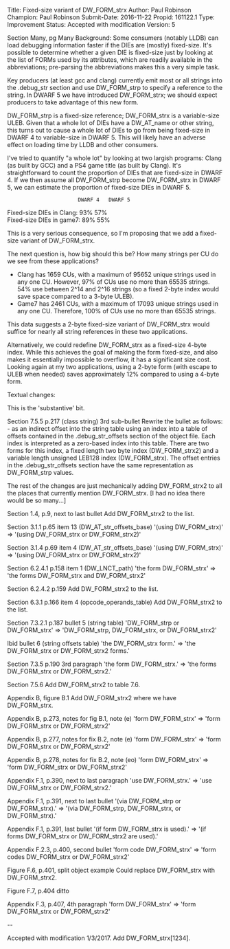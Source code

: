 Title:       Fixed-size variant of DW_FORM_strx
Author:      Paul Robinson
Champion:    Paul Robinson
Submit-Date: 2016-11-22
Propid:      161122.1
Type:        Improvement
Status:      Accepted with modification
Version:     5

Section Many, pg Many
Background:
Some consumers (notably LLDB) can load debugging information faster if
the DIEs are (mostly) fixed-size.  It's possible to determine whether
a given DIE is fixed-size just by looking at the list of FORMs used by
its attributes, which are readily available in the abbreviations;
pre-parsing the abbreviations makes this a very simple task.

Key producers (at least gcc and clang) currently emit most or all
strings into the .debug_str section and use DW_FORM_strp to specify a
reference to the string.  In DWARF 5 we have introduced DW_FORM_strx;
we should expect producers to take advantage of this new form.

DW_FORM_strp is a fixed-size reference; DW_FORM_strx is a variable-size
ULEB.  Given that a whole lot of DIEs have a DW_AT_name or other string, 
this turns out to cause a whole lot of DIEs to go from being fixed-size 
in DWARF 4 to variable-size in DWARF 5.  This will likely have an 
adverse effect on loading time by LLDB and other consumers.

I've tried to quantify "a whole lot" by looking at two largish programs:
Clang (as built by GCC) and a PS4 game title (as built by Clang).  It's
straightforward to count the proportion of DIEs that are fixed-size in
DWARF 4.  If we then assume all DW_FORM_strp become DW_FORM_strx in
DWARF 5, we can estimate the proportion of fixed-size DIEs in DWARF 5.

                           DWARF 4   DWARF 5
Fixed-size DIEs in Clang:   93%        57%       
Fixed-size DIEs in game7:   89%        55%

This is a very serious consequence, so I'm proposing that we add a
fixed-size variant of DW_FORM_strx.

The next question is, how big should this be?  How many strings per CU 
do we see from these applications?

- Clang has 1659 CUs, with a maximum of 95652 unique strings used in
any one CU.  However, 97% of CUs use no more than 65535 strings.
54% use between 2^14 and 2^16 strings (so a fixed 2-byte index would
save space compared to a 3-byte ULEB).
- Game7 has 2461 CUs, with a maximum of 17093 unique strings used in
any one CU.  Therefore, 100% of CUs use no more than 65535 strings.

This data suggests a 2-byte fixed-size variant of DW_FORM_strx would
suffice for nearly all string references in these two applications.

Alternatively, we could redefine DW_FORM_strx as a fixed-size 4-byte
index. While this achieves the goal of making the form fixed-size, and
also makes it essentially impossible to overflow, it has a significant
size cost.  Looking again at my two applications, using a 2-byte form
(with escape to ULEB when needed) saves approximately 12% compared to
using a 4-byte form.


Textual changes:

This is the 'substantive' bit.

Section 7.5.5 p.217 (class string) 3rd sub-bullet
    Rewrite the bullet as follows:
    - as an indirect offset into the string table using an index into
      a table of offsets contained in the .debug_str_offsets section
      of the object file. Each index is interpreted as a zero-based
      index into this table.  There are two forms for this index, a
      fixed length two byte index (DW_FORM_strx2) and a variable length
      unsigned LEB128 index (DW_FORM_strx). The offset entries in the
      .debug_str_offsets section have the same representation as
      DW_FORM_strp values.

The rest of the changes are just mechanically adding DW_FORM_strx2 to
all the places that currently mention DW_FORM_strx.
[I had no idea there would be so many...]

Section 1.4, p.9, next to last bullet
    Add DW_FORM_strx2 to the list.

Section 3.1.1 p.65 item 13 (DW_AT_str_offsets_base)
    '(using DW_FORM_strx)'
 => '(using DW_FORM_strx or DW_FORM_strx2)'

Section 3.1.4 p.69 item 4 (DW_AT_str_offsets_base)
    '(using DW_FORM_strx)'
 => '(using DW_FORM_strx or DW_FORM_strx2)'

Section 6.2.4.1 p.158 item 1 (DW_LNCT_path)
    'the form DW_FORM_strx'
 => 'the forms DW_FORM_strx and DW_FORM_strx2'

Section 6.2.4.2 p.159
    Add DW_FORM_strx2 to the list.

Section 6.3.1 p.166 item 4 (opcode_operands_table)
    Add DW_FORM_strx2 to the list.

Section 7.3.2.1 p.187 bullet 5 (string table)
    'DW_FORM_strp or DW_FORM_strx'
 => 'DW_FORM_strp, DW_FORM_strx, or DW_FORM_strx2'

Ibid bullet 6 (string offsets table)
    'the DW_FORM_strx form.'
 => 'the DW_FORM_strx or DW_FORM_strx2 forms.'

Section 7.3.5 p.190 3rd paragraph
    'the form DW_FORM_strx.'
 => 'the forms DW_FORM_strx or DW_FORM_strx2.'

Section 7.5.6
    Add DW_FORM_strx2 to table 7.6.

Appendix B, figure B.1
    Add DW_FORM_strx2 where we have DW_FORM_strx.

Appendix B, p.273, notes for fig B.1, note (e)
    'form DW_FORM_strx'
 => 'form DW_FORM_strx or DW_FORM_strx2'

Appendix B, p.277, notes for fix B.2, note (e)
    'form DW_FORM_strx'
 => 'form DW_FORM_strx or DW_FORM_strx2'

Appendix B, p.278, notes for fix B.2, note (eo)
    'form DW_FORM_strx'
 => 'form DW_FORM_strx or DW_FORM_strx2'

Appendix F.1, p.390, next to last paragraph
    'use DW_FORM_strx.'
 => 'use DW_FORM_strx or DW_FORM_strx2.'

Appendix F.1, p.391, next to last bullet
    '(via DW_FORM_strp or DW_FORM_strx).'
 => '(via DW_FORM_strp, DW_FORM_strx, or DW_FORM_strx).'

Appendix F.1, p.391, last bullet
    '(if form DW_FORM_strx is used).'
 => '(if forms DW_FORM_strx or DW_FORM_strx2 are used).'

Appendix F.2.3, p.400, second bullet
    'form code DW_FORM_strx'
 => 'form codes DW_FORM_strx or DW_FORM_strx2'

Figure F.6, p.401, split object example
    Could replace DW_FORM_strx with DW_FORM_strx2.

Figure F.7, p.404
    ditto

Appendix F.3, p.407, 4th paragraph
    'form DW_FORM_strx'
 => 'form DW_FORM_strx or DW_FORM_strx2'


--

Accepted with modification 1/3/2017.
Add DW_FORM_strx[1234]. 
